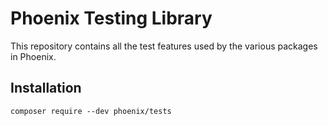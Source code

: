 # Phoenix Testing Library

This repository contains all the test features used by the various packages in Phoenix.

## Installation

`composer require --dev phoenix/tests`

